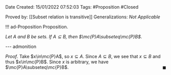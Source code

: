 <br />
<br />

Date Created: 15/01/2022 07:52:03
Tags: #Proposition #Closed
 
Proved by: [[Subset relation is transitive]]
Generalizations: _Not Applicable_

!!! ad-Proposition Proposition.

_Let $A$ and $B$ be sets. If $A\subseteq B$, then $\mc{P}A\subseteq\mc{P}B$._

--- admonition

_Proof_. Take $x\in\mc{P}A$, so $x\subseteq A$. Since $A\subseteq B$, we see that $x\subseteq B$ and thus $x\in\mc{P}B$. Since $x$ is arbitrary, we have $\mc{P}A\subseteq\mc{P}B$.<span style="float:right;">$\blacksquare$</span>
